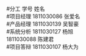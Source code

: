 # 
#分工	学号	姓名   
#项目经理	1811030086	张爱名  
#产品经理	1811030139	吴智豪  
#系统分析	1811030127	杨旭  
		1811030088	   陈建君  
#项目答辩	1811030107	杨大为              
